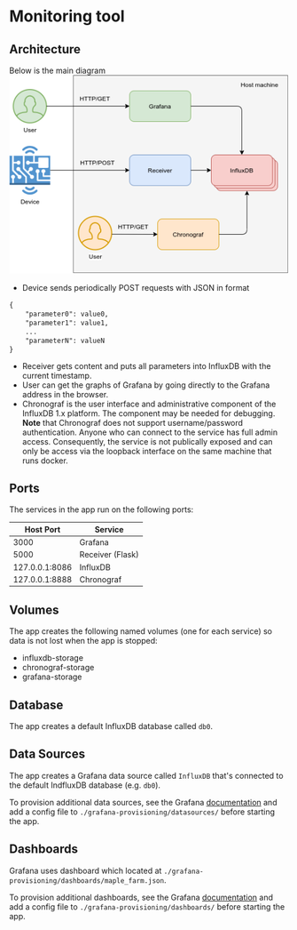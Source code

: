 # Monitoring tool

## Architecture

Below is the main diagram
![Diagram](docs/architecture.png)
- Device sends periodically POST requests with JSON in format
```
{
    "parameter0": value0,
    "parameter1": value1,
    ...
    "parameterN": valueN
}
```
- Receiver gets content and puts all parameters into InfluxDB with the current timestamp.
- User can get the graphs of Grafana by going directly to the Grafana address in the browser.
- Chronograf is the user interface and administrative component of the InfluxDB 1.x platform.
The component may be needed for debugging.
**Note** that Chronograf does not support username/password authentication. Anyone who can connect to the service has full admin access. Consequently, the service is not publically exposed and can only be access via the loopback interface on the same machine that runs docker.
## Ports

The services in the app run on the following ports:

| Host Port | Service |
| - | - |
| 3000 | Grafana |
| 5000 | Receiver (Flask) |
| 127.0.0.1:8086 | InfluxDB |
| 127.0.0.1:8888 | Chronograf |

## Volumes

The app creates the following named volumes (one for each service) so data is not lost when the app is stopped:

* influxdb-storage
* chronograf-storage
* grafana-storage

## Database

The app creates a default InfluxDB database called `db0`.

## Data Sources

The app creates a Grafana data source called `InfluxDB` that's connected to the default IndfluxDB database (e.g. `db0`).

To provision additional data sources, see the Grafana [documentation](http://docs.grafana.org/administration/provisioning/#datasources) and add a config file to `./grafana-provisioning/datasources/` before starting the app.

## Dashboards

Grafana uses dashboard which located at `./grafana-provisioning/dashboards/maple_farm.json`.

To provision additional dashboards, see the Grafana [documentation](http://docs.grafana.org/administration/provisioning/#dashboards) and add a config file to `./grafana-provisioning/dashboards/` before starting the app.
